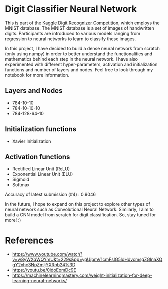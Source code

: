 # Digit Classifier Neural Network

This is part of the <a href='https://www.kaggle.com/competitions/digit-recognizer'>Kaggle Digit Recognizer Competition</a>, which employs the MNIST database. The MNIST database is a set of images of handwritten digits. Participants are introduced to various models ranging from regression to neural networks to learn to classify these images. 

In this project, I have decided to build a dense neural network from scratch (only using numpy) in order to better understand the functionalities and mathematics behind each step in the neural network. I have also experimented with different hyper-parameters, activation and initialization functions and number of layers and nodes. Feel free to look through my notebook for more information. 

## Layers and Nodes
- 784-10-10
- 784-10-10-10
- 784-128-64-10

## Initialization functions
- Xavier Initialization

## Activation functions
- Rectified Linear Unit (ReLU)
- Exponential Linear Unit (ELU)
- Sigmoid
- Softmax

Accuracy of latest submission (#4) : 0.9046

In the future, I hope to expand on this project to explore other types of neural network such as Convolutional Neural Network. Similarly, I aim to build a CNN model from scratch for digit classification. So, stay tuned for more! :)

# References
- https://www.youtube.com/watch?v=w8yWXqWQYmU&t=229s&pp=ygUjbmV1cmFsIG5ldHdvcmsgZGlnaXQgY2xhc3NpZmljYXRpb24%3D
- https://youtu.be/0idoEomDc9E
- https://machinelearningmastery.com/weight-initialization-for-deep-learning-neural-networks/
